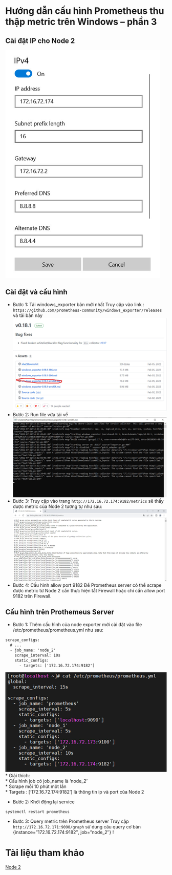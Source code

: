 # Hướng dẫn cấu hình Prometheus thu thập metric trên Windows – phần 3
## Cài đặt IP cho Node 2
![](../C%C3%A0i%20%C4%91%E1%BA%B7t%20Prometheus/image/ima17.jpg)        
## Cài đặt và cấu hình 
* Bước 1: Tải windows_exporter bản mới nhất
    Truy cập vào link : `https://github.com/prometheus-community/windows_exporter/releases`  và tải bản này
![](../C%C3%A0i%20%C4%91%E1%BA%B7t%20Prometheus/image/ima18.jpg)           
* Bước 2: Run file vừa tải về
![](../C%C3%A0i%20%C4%91%E1%BA%B7t%20Prometheus/image/ima19.jpg)   
* Bước 3: Truy cập vào trang `http://172.16.72.174:9182/metrics` sẽ thấy được metric của Node 2 tương tự như sau:
![](../C%C3%A0i%20%C4%91%E1%BA%B7t%20Prometheus/image/ima20.jpg)      
* Bước 4: Cấu hình allow port 9182
    Để Prometheus server có thể scrape được metric từ Node 2 cần thực hiện tắt Firewall hoặc chỉ cần allow port 9182 trên Firewall.

## Cấu hình trên Prothemeus Server
* Bước 1: Thêm cấu hình của node exporter mới cài đặt vào file /etc/prometheus/prometheus.yml như sau:
```
scrape_configs:
  # ...
  - job_name: 'node_2'
    scrape_interval: 10s
    static_configs:
      - targets: ['172.16.72.174:9182']
```
![](../C%C3%A0i%20%C4%91%E1%BA%B7t%20Prometheus/image/ima21.jpg)    
    * Giải thích:    
        * Cấu hình job có job_name là ‘node_2’     
        * Scrape mỗi 10 phút một lần        
        * Targets : [‘172.16.72.174:9182’] là thông tin ip và port của Node 2
* Bước 2: Khởi động lại service
```
systemctl restart prometheus
```
* Bước 3: Query metric trên Prometheus server
Truy cập `http://172.16.72.171:9090/graph` sử dung câu query cơ bản {instance=”172.16.72.174:9182″, job=”node_2″} 
!

# Tài liệu tham khảo 
[Node 2](https://hocchudong.com/huong-dan-cau-hinh-prometheus-thu-thap-metric-tren-windows-phan-3/)